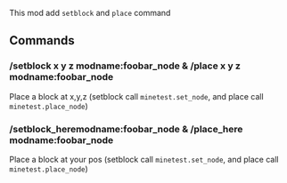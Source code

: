 This mod add `setblock` and `place` command

## Commands

### /setblock x y z modname:foobar_node & /place x y z modname:foobar_node
Place a block at x,y,z (setblock call `minetest.set_node`, and place call `minetest.place_node`)

### /setblock_heremodname:foobar_node & /place_here modname:foobar_node
Place a block at your pos (setblock call `minetest.set_node`, and place call `minetest.place_node`)
